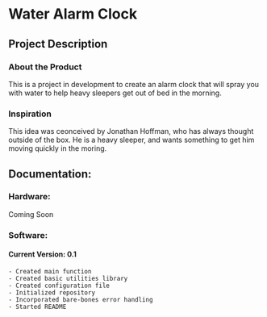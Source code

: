# Water Alarm Clock

## Project Description

### About the Product

This is a project in development to create an alarm clock that will spray you with water to help heavy sleepers get out of bed in the morning.

### Inspiration

This idea was ceonceived by Jonathan Hoffman, who has always thought outside of the box. He is a heavy sleeper, and wants something to get him moving quickly in the moring.

## Documentation:

### Hardware:

Coming Soon

### Software:

#### Current Version: 0.1
    - Created main function
    - Created basic utilities library
    - Created configuration file
    - Initialized repository
    - Incorporated bare-bones error handling
    - Started README

